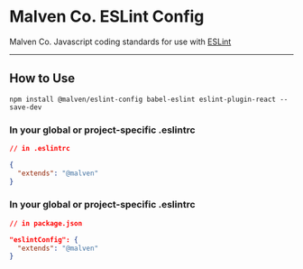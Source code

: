 # Malven Co. ESLint Config 
Malven Co. Javascript coding standards for use with [ESLint](http://eslint.org)

---

## How to Use

```
npm install @malven/eslint-config babel-eslint eslint-plugin-react --save-dev
```

### In your global or project-specific .eslintrc

```json
// in .eslintrc

{
  "extends": "@malven"
}
```

### In your global or project-specific .eslintrc

```json
// in package.json

"eslintConfig": {
  "extends": "@malven"
}
```